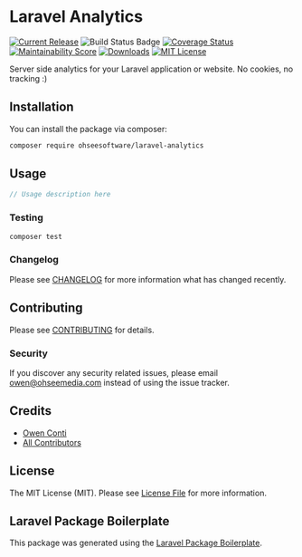 # Laravel Analytics

[![Current Release](https://img.shields.io/github/release/ohseesoftware/laravel-analytics.svg?style=flat-square)](https://github.com/ohseesoftware/laravel-analytics/releases)
![Build Status Badge](https://github.com/ohseesoftware/laravel-analytics/workflows/Build/badge.svg)
[![Coverage Status](https://coveralls.io/repos/github/ohseesoftware/laravel-analytics/badge.svg?branch=master)](https://coveralls.io/github/ohseesoftware/laravel-analytics?branch=master)
[![Maintainability Score](https://img.shields.io/codeclimate/maintainability/ohseesoftware/laravel-analytics.svg?style=flat-square)](https://codeclimate.com/github/ohseesoftware/laravel-analytics)
[![Downloads](https://img.shields.io/packagist/dt/ohseesoftware/laravel-analytics.svg?style=flat-square)](https://packagist.org/packages/ohseesoftware/laravel-analytics)
[![MIT License](https://img.shields.io/github/license/ohseesoftware/laravel-analytics.svg?style=flat-square)](https://github.com/ohseesoftware/laravel-analytics/blob/master/LICENSE)

Server side analytics for your Laravel application or website. No cookies, no tracking :)

## Installation

You can install the package via composer:

```bash
composer require ohseesoftware/laravel-analytics
```

## Usage

``` php
// Usage description here
```

### Testing

``` bash
composer test
```

### Changelog

Please see [CHANGELOG](CHANGELOG.md) for more information what has changed recently.

## Contributing

Please see [CONTRIBUTING](CONTRIBUTING.md) for details.

### Security

If you discover any security related issues, please email owen@ohseemedia.com instead of using the issue tracker.

## Credits

- [Owen Conti](https://github.com/ohseesoftware)
- [All Contributors](../../contributors)

## License

The MIT License (MIT). Please see [License File](LICENSE.md) for more information.

## Laravel Package Boilerplate

This package was generated using the [Laravel Package Boilerplate](https://laravelpackageboilerplate.com).